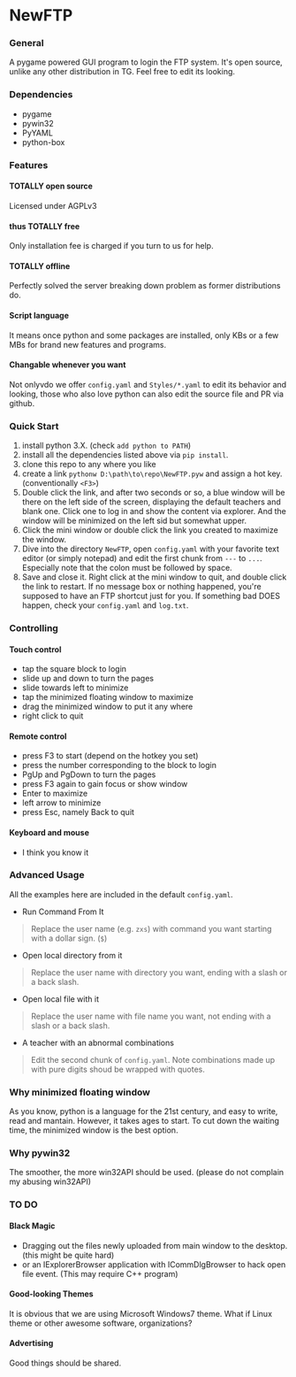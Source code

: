 # NewFTP
### General
A pygame powered GUI program to login the FTP system.
It's open source, unlike any other distribution in TG.
Feel free to edit its looking.
### Dependencies
- pygame
- pywin32
- PyYAML
- python-box
### Features
#### TOTALLY open source
Licensed under AGPLv3
#### thus TOTALLY free
Only installation fee is charged if you turn to us for help.
#### TOTALLY offline
Perfectly solved the server breaking down problem as former distributions do.
#### Script language
It means once python and some packages are installed, only KBs or a few MBs for brand new features and programs.
#### Changable whenever you want
Not onlyvdo we offer `config.yaml` and `Styles/*.yaml` to edit its behavior and looking,  those who also love python can also edit the source file and PR via github.

### Quick Start
1. install python 3.X. (check `add python to PATH`)
2. install all the dependencies listed above via `pip install`.
3. clone this repo to any where you like
4. create a link `pythonw D:\path\to\repo\NewFTP.pyw` and assign a hot key. (conventionally `<F3>`)
5.  Double click the link, and after two seconds or so, a blue window will be there on the left side of the screen, displaying the default teachers and blank one. Click one to log in and show the content via explorer. And the window will be minimized on the left sid but somewhat upper.
6.  Click the mini window or double click the link you created to maximize the window.
7.  Dive into the directory `NewFTP`, open `config.yaml` with your favorite text editor (or simply notepad) and edit the first chunk from `---` to `...`. Especially note that the colon must be followed by space.
8.  Save and close it. Right click at the mini window to quit, and double click the link to restart. If no message box or nothing happened, you're supposed to have an FTP shortcut just for you. If something bad DOES happen, check your `config.yaml` and `log.txt`.

### Controlling
#### Touch control
- tap the square block to login
- slide up and down to turn the pages
- slide towards left to minimize
- tap the minimized floating window to maximize
- drag the minimized window to put it any where
- right click to quit
#### Remote control
- press F3 to start (depend on the hotkey you set)
- press the number corresponding to the block to login
- PgUp and PgDown to turn the pages
- press F3 again to gain focus or show window
- Enter to maximize
- left arrow to minimize
- press Esc, namely Back to quit
#### Keyboard and mouse
- I think you know it

### Advanced Usage
All the examples here are included in the default `config.yaml`.

- Run Command From It
> Replace the user name (e.g. `zxs`) with command you want starting with a dollar sign. (`$`)
- Open local directory from it
> Replace the user name with directory you want, ending with a slash or a back slash.
- Open local file with it
> Replace the user name with file name you want, not ending with a slash or a back slash.
- A teacher with an abnormal combinations
> Edit the second chunk of `config.yaml`. Note combinations made up with pure digits shoud be wrapped with quotes.

### Why minimized floating window
As you know, python is a language for the 21st century,
and easy to write, read and mantain. However, it takes ages to start.
To cut down the waiting time, the minimized window is the best option.
### Why pywin32
The smoother, the more win32API should be used. (please do not complain my abusing win32API)
### TO DO
#### Black Magic
- Dragging out the files newly uploaded from main window to the desktop. (this might be quite hard)
- or an IExplorerBrowser application with ICommDlgBrowser to hack open file event. (This may require C++ program)
#### Good-looking Themes
It is obvious that we are using Microsoft Windows7 theme. What if Linux theme or other awesome software, organizations?
#### Advertising
Good things should be shared.
